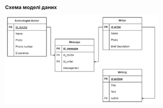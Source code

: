 ### Схема моделі даних

![](https://github.com/oleksandrblazhko/ai202-polyanskij/blob/ai202-polyanskij_with_laboratory_work_5/2-SoftwareDesign/2.3-DataModel/RelDB-%D0%92%D0%B0%D1%80%D1%96%D0%B0%D0%BD%D1%82%20(%D0%B0).jpg)
